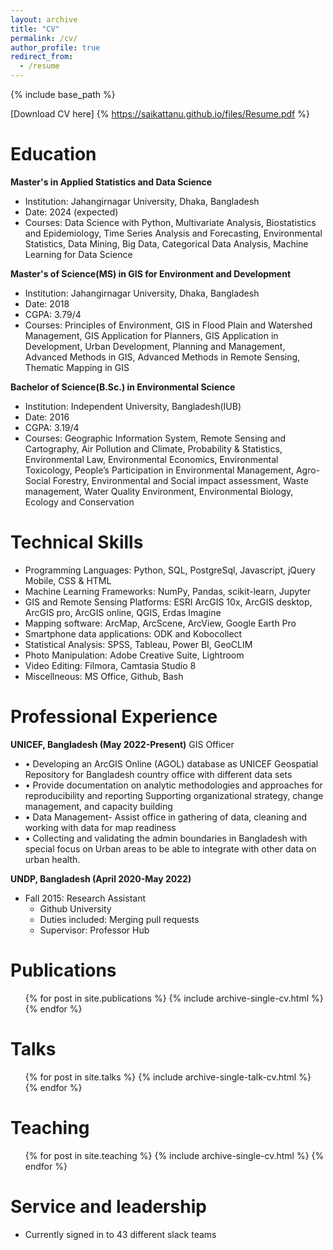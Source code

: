```yaml
---
layout: archive
title: "CV"
permalink: /cv/
author_profile: true
redirect_from:
  - /resume
---
```


{% include base_path %}

[Download CV here] {% https://saikattanu.github.io/files/Resume.pdf %}

Education
======
**Master's in Applied Statistics and Data Science**
  * Institution: Jahangirnagar University, Dhaka, Bangladesh
  * Date: 2024 (expected)
  * Courses: Data Science with Python, Multivariate Analysis, Biostatistics and Epidemiology, Time Series Analysis and  Forecasting, Environmental Statistics, Data Mining, Big Data, Categorical Data Analysis, Machine Learning for Data Science

**Master's of Science(MS) in GIS for Environment and Development** 
  * Institution: Jahangirnagar University, Dhaka, Bangladesh
  * Date: 2018
  * CGPA: 3.79/4
  * Courses: Principles of Environment, GIS in Flood Plain and Watershed Management, GIS Application for Planners, GIS Application in Development, Urban Development, Planning and Management, Advanced Methods in GIS, Advanced Methods in Remote Sensing, Thematic Mapping in GIS


**Bachelor of Science(B.Sc.) in Environmental Science**
  * Institution: Independent University, Bangladesh(IUB)
  * Date: 2016
  * CGPA: 3.19/4
  * Courses: Geographic Information System, Remote Sensing and Cartography, Air Pollution and Climate, Probability & Statistics, Environmental Law, Environmental Economics, Environmental Toxicology, People’s Participation in Environmental Management, Agro-Social Forestry, Environmental and Social impact assessment, Waste management, Water Quality Environment, Environmental Biology, Ecology and Conservation

Technical Skills
======
* Programming Languages: Python, SQL, PostgreSql, Javascript, jQuery Mobile, CSS & HTML 
* Machine Learning Frameworks: NumPy, Pandas, scikit-learn, Jupyter
* GIS and Remote Sensing Platforms: ESRI ArcGIS 10x, ArcGIS desktop, ArcGIS pro, ArcGIS online, QGIS, Erdas Imagine
* Mapping software: ArcMap, ArcScene, ArcView, Google Earth Pro 
* Smartphone data applications: ODK and Kobocollect
* Statistical Analysis: SPSS, Tableau, Power BI, GeoCLIM
* Photo Manipulation: Adobe Creative Suite, Lightroom
* Video Editing: Filmora, Camtasia Studio 8
* Miscellneous: MS Office, Github, Bash


Professional Experience
======
**UNICEF, Bangladesh (May 2022-Present)**
GIS Officer
  * •	Developing an ArcGIS Online (AGOL) database as UNICEF Geospatial Repository for Bangladesh country office with different data sets
  * •	Provide documentation on analytic methodologies and approaches for reproducibility and reporting Supporting organizational strategy, change management, and capacity building
  * •	Data Management- Assist office in gathering of data, cleaning and working with data for map readiness
  * •	Collecting and validating the admin boundaries in Bangladesh with special focus on Urban areas to be able to integrate with other data on urban health.

**UNDP, Bangladesh (April 2020-May 2022)**
* Fall 2015: Research Assistant
  * Github University
  * Duties included: Merging pull requests
  * Supervisor: Professor Hub
  


Publications
======
  <ul>{% for post in site.publications %}
    {% include archive-single-cv.html %}
  {% endfor %}</ul>
  
Talks
======
  <ul>{% for post in site.talks %}
    {% include archive-single-talk-cv.html %}
  {% endfor %}</ul>
  
Teaching
======
  <ul>{% for post in site.teaching %}
    {% include archive-single-cv.html %}
  {% endfor %}</ul>
  
Service and leadership
======
* Currently signed in to 43 different slack teams
